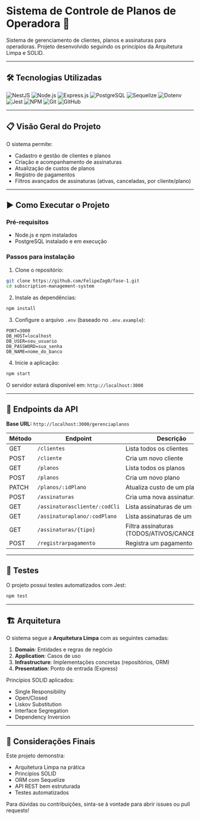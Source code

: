 # Sistema de Controle de Planos de Operadora 📡

Sistema de gerenciamento de clientes, planos e assinaturas para operadoras. Projeto desenvolvido seguindo os princípios da Arquitetura Limpa e SOLID.

---

## 🛠 Tecnologias Utilizadas

![NestJS](https://img.shields.io/badge/NestJS-E0234E?style=for-the-badge&logo=nestjs&logoColor=white)
![Node.js](https://img.shields.io/badge/node.js-6DA55F?style=for-the-badge&logo=node.js&logoColor=white)
![Express.js](https://img.shields.io/badge/express-%23404d59.svg?style=for-the-badge&logo=express&logoColor=%2361DAFB)
![PostgreSQL](https://img.shields.io/badge/postgres-%23316192.svg?style=for-the-badge&logo=postgresql&logoColor=white)
![Sequelize](https://img.shields.io/badge/Sequelize-52B0E7?style=for-the-badge&logo=Sequelize&logoColor=white)
![Dotenv](https://img.shields.io/badge/dotenv-8A9A5B?style=for-the-badge&logo=dotenv&logoColor=white)
![Jest](https://img.shields.io/badge/-jest-%23C21325?style=for-the-badge&logo=jest&logoColor=white)
![NPM](https://img.shields.io/badge/NPM-%23CB3837.svg?style=for-the-badge&logo=npm&logoColor=white)
![Git](https://img.shields.io/badge/git-%23F05033.svg?style=for-the-badge&logo=git&logoColor=white)
![GitHub](https://img.shields.io/badge/github-%23121011.svg?style=for-the-badge&logo=github&logoColor=white)

---

## 📋 Visão Geral do Projeto

O sistema permite:
- Cadastro e gestão de clientes e planos
- Criação e acompanhamento de assinaturas
- Atualização de custos de planos
- Registro de pagamentos
- Filtros avançados de assinaturas (ativas, canceladas, por cliente/plano)

---

## ▶️ Como Executar o Projeto

### Pré-requisitos
- Node.js e npm instalados
- PostgreSQL instalado e em execução

### Passos para instalação

1. Clone o repositório:
```bash
git clone https://github.com/FelipeZag0/fase-1.git
cd subscription-management-system
```

2. Instale as dependências:
```bash
npm install
```

3. Configure o arquivo `.env` (baseado no `.env.example`):
```env
PORT=3000
DB_HOST=localhost
DB_USER=seu_usuario
DB_PASSWORD=sua_senha
DB_NAME=nome_do_banco
```

4. Inicie a aplicação:
```bash
npm start
```

O servidor estará disponível em: `http://localhost:3000`

---

## 📡 Endpoints da API

**Base URL:** `http://localhost:3000/gerenciaplanos`

| Método | Endpoint                     | Descrição                          |
|--------|------------------------------|------------------------------------|
| GET    | `/clientes`                  | Lista todos os clientes            |
| POST   | `/cliente`                   | Cria um novo cliente               |
| GET    | `/planos`                    | Lista todos os planos              |
| POST   | `/planos`                    | Cria um novo plano                 |
| PATCH  | `/planos/:idPlano`           | Atualiza custo de um plano         |
| POST   | `/assinaturas`               | Cria uma nova assinatura           |
| GET    | `/assinaturascliente/:codCli`| Lista assinaturas de um cliente    |
| GET    | `/assinaturaplano/:codPlano` | Lista assinaturas de um plano      |
| GET    | `/assinaturas/{tipo}`        | Filtra assinaturas (TODOS/ATIVOS/CANCELADOS) |
| POST   | `/registrarpagamento`        | Registra um pagamento              |

---

## 🧪 Testes

O projeto possui testes automatizados com Jest:

```bash
npm test
```

---

## 🏗️ Arquitetura

O sistema segue a **Arquitetura Limpa** com as seguintes camadas:

1. **Domain**: Entidades e regras de negócio
2. **Application**: Casos de uso
3. **Infrastructure**: Implementações concretas (repositórios, ORM)
4. **Presentation**: Ponto de entrada (Express)

Princípios SOLID aplicados:
- Single Responsibility
- Open/Closed
- Liskov Substitution
- Interface Segregation
- Dependency Inversion

---

## 📌 Considerações Finais

Este projeto demonstra:
- Arquitetura Limpa na prática
- Princípios SOLID
- ORM com Sequelize
- API REST bem estruturada
- Testes automatizados

Para dúvidas ou contribuições, sinta-se à vontade para abrir issues ou pull requests!
